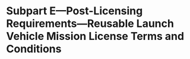 # Subpart E—Post-Licensing Requirements—Reusable Launch Vehicle Mission License Terms and Conditions

